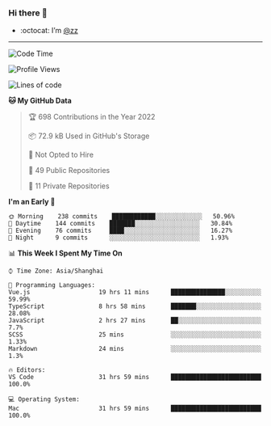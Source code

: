 ### Hi there 👋

- :octocat: I’m [@zz](https://github.com/holazz)

---

<!--START_SECTION:waka-->
![Code Time](http://img.shields.io/badge/Code%20Time-0%20secs-blue)

![Profile Views](http://img.shields.io/badge/Profile%20Views-13-blue)

![Lines of code](https://img.shields.io/badge/From%20Hello%20World%20I%27ve%20Written-736%20Thousand%20lines%20of%20code-blue)

**🐱 My GitHub Data** 

> 🏆 698 Contributions in the Year 2022
 > 
> 📦 72.9 kB Used in GitHub's Storage 
 > 
> 🚫 Not Opted to Hire
 > 
> 📜 49 Public Repositories 
 > 
> 🔑 11 Private Repositories  
 > 
**I'm an Early 🐤** 

```text
🌞 Morning    238 commits    ████████████░░░░░░░░░░░░░   50.96% 
🌆 Daytime    144 commits    ███████░░░░░░░░░░░░░░░░░░   30.84% 
🌃 Evening    76 commits     ████░░░░░░░░░░░░░░░░░░░░░   16.27% 
🌙 Night      9 commits      ░░░░░░░░░░░░░░░░░░░░░░░░░   1.93%

```


📊 **This Week I Spent My Time On** 

```text
⌚︎ Time Zone: Asia/Shanghai

💬 Programming Languages: 
Vue.js                   19 hrs 11 mins      ███████████████░░░░░░░░░░   59.99% 
TypeScript               8 hrs 58 mins       ███████░░░░░░░░░░░░░░░░░░   28.08% 
JavaScript               2 hrs 27 mins       ██░░░░░░░░░░░░░░░░░░░░░░░   7.7% 
SCSS                     25 mins             ░░░░░░░░░░░░░░░░░░░░░░░░░   1.33% 
Markdown                 24 mins             ░░░░░░░░░░░░░░░░░░░░░░░░░   1.3%

🔥 Editors: 
VS Code                  31 hrs 59 mins      █████████████████████████   100.0%

💻 Operating System: 
Mac                      31 hrs 59 mins      █████████████████████████   100.0%

```


<!--END_SECTION:waka-->
